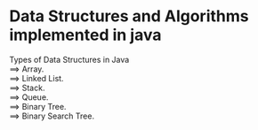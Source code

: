 <h1>Data Structures and Algorithms  implemented in java</h1>
Types of Data Structures in Java<br>
==> Array.<br>
==> Linked List.<br>
==> Stack.<br>
==> Queue.<br>
==> Binary Tree.<br>
==> Binary Search Tree.<br> 